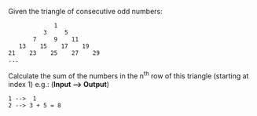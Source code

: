 <p>Given the triangle of consecutive odd numbers:</p>
<pre><code>             1
          3     5
       7     9    11
   13    15    17    19
21    23    25    27    29
...
</code></pre>
<p>Calculate the sum of the numbers in the n<sup>th</sup> row of this triangle (starting at index 1) e.g.: (<strong>Input --&gt; Output</strong>)</p>
<pre><code>1 --&gt;  1
2 --&gt; 3 + 5 = 8
</code></pre>
